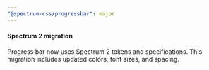 ```yaml
---
"@spectrum-css/progressbar": major
---
```


#### Spectrum 2 migration

Progress bar now uses Spectrum 2 tokens and specifications. This migration includes updated colors, font sizes, and spacing.
